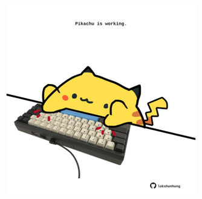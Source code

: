 <!-- built at 06/07/2022, 22:00:58 UTC -->
<p align="center">
  <img width="500" height="500" src="./ReadmeImage.svg">
</p>

